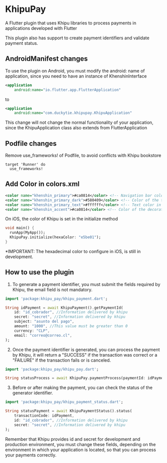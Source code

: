 # KhipuPay

A Flutter plugin that uses Khipu libraries to process payments in applications developed with
Flutter

This plugin also has support to create payment identifiers and validate payment status.

## AndroidManifest changes

To use the plugin on Android, you must modify the android: name of application, since you need to
have an instance of KhenshinInterface

```xml
<application
    android:name="io.flutter.app.FlutterApplication"
```

to

```xml
<application
    android:name="com.duckytie.khipupay.KhipuApplication"
```

This change will not change the normal functionality of your application, since the KhipuApplication
class also extends from FlutterApplication

## Podfile changes

Remove use_frameworks! of Podfile, to avoid conflicts with Khipu bookstore

```
target 'Runner' do
  use_frameworks!
```


## Add Color in colors.xml

```xml
<color name="khenshin_primary">#ca0814</color> <!-- Navigation bar color and main button -->
<color name="khenshin_primary_dark">#580409</color> <!-- Color of the top status bar -->
<color name="khenshin_primary_text">#ffffff</color> <!-- Text color in the navigation bar -->
<color name="khenshin_accent">#ca0814</color> <!-- Color of the decorations, for example progress bars -->
```

On iOS, the color of Khipu is set in the initialize method

```dart
void main() {
  runApp(MyApp());
  KhipuPay.initialize(hexaColor: "e5be01");
}
```

*IMPORTANT: The hexadecimal color to configure in iOS, is still in development.


## How to use the plugin

1. To generate a payment identifier, you must submit the fields required by Khipu,
the email field is not mandatory.

```dart
import 'package:khipu_pay/khipu_payment.dart';

String idPayment = await KhipuPayment().getPaymentId(
    id: "id_cobrador", //Information delivered by khipu
    secret: "secret", //Information delivered by khipu
    subject: "asunto del pago",
    amount: "1000", //This value must be greater than 0
    currency: "CLP",
    email: "correo@correo.cl",
);
```

2. Once the payment identifier is generated, you can process the payment by Khipu, it will
return a "SUCCESS" if the transaction was correct or a "FAILURE" if the transaction fails
or is canceled.

```dart
import 'package:khipu_pay/khipu_pay.dart';

String statusProcess = await KhipuPay.paymentProcess(paymentId: idPayment);
```

3. Before or after making the payment, you can check the status of the generator identifier.

```dart
import 'package:khipu_pay/khipu_payment_status.dart';

String statusPayment = await KhipuPaymentStatus().status(
    transactionCode: idPayment,
    id: "id_cobrador", //Information delivered by khipu
    secret: "secret", //Information delivered by khipu
);
```

Remember that Khipu provides id and secret for development and production environment, you must
change these fields, depending on the environment in which your application is located, so that
you can process your payments correctly.